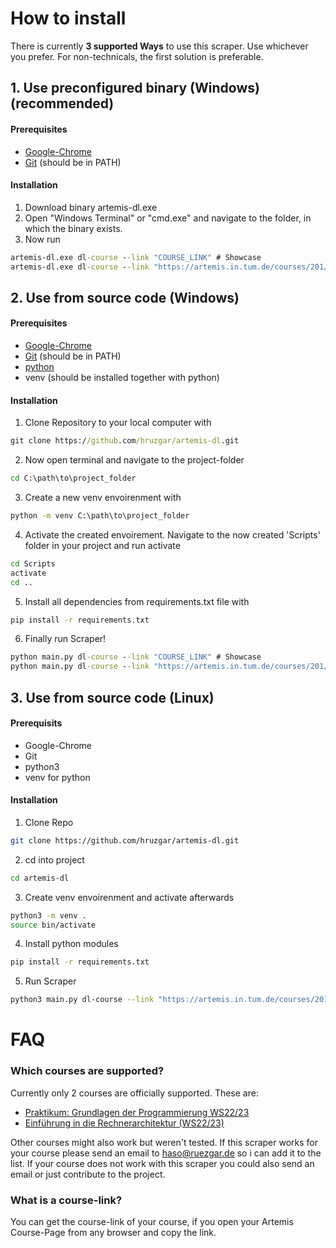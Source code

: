 # How to install
There is currently **3 supported Ways** to use this scraper. Use whichever you prefer. For non-technicals, the first solution is preferable.

## 1. Use preconfigured binary (Windows)(recommended)
#### Prerequisites
- [Google-Chrome](https://www.google.com/chrome/)
- [Git](https://git-scm.com/download/win) (should be in PATH)
#### Installation
1. Download binary artemis-dl.exe
2. Open "Windows Terminal" or "cmd.exe" and navigate to the folder, in which the binary exists.
3. Now run 
```cmd
artemis-dl.exe dl-course --link "COURSE_LINK" # Showcase
artemis-dl.exe dl-course --link "https://artemis.in.tum.de/courses/201/exercises" # Real Example
```

## 2. Use from source code (Windows)
#### Prerequisites
- [Google-Chrome](https://www.google.com/chrome/)
- [Git](https://git-scm.com/download/win) (should be in PATH)
- [python](https://www.python.org/downloads/windows/)
- venv (should be installed together with python)
#### Installation
1. Clone Repository to your local computer with
```cmd
git clone https://github.com/hruzgar/artemis-dl.git
```
2. Now open terminal and navigate to the project-folder
```cmd
cd C:\path\to\project_folder
```
3. Create a new venv envoirenment with
```cmd
python -m venv C:\path\to\project_folder
```
4. Activate the created envoirement. Navigate to the now created 'Scripts' folder in your project and run activate
```cmd
cd Scripts
activate
cd ..
```
5. Install all dependencies from requirements.txt file with
```cmd
pip install -r requirements.txt
```
6. Finally run Scraper!
```cmd
python main.py dl-course --link "COURSE_LINK" # Showcase
python main.py dl-course --link "https://artemis.in.tum.de/courses/201/exercises" # Real Example
```
## 3. Use from source code (Linux)
#### Prerequisits
- Google-Chrome
- Git
- python3
- venv for python
#### Installation
1. Clone Repo
```bash
git clone https://github.com/hruzgar/artemis-dl.git
```
2. cd into project
```bash
cd artemis-dl
```
3. Create venv envoirenment and activate afterwards
```bash
python3 -m venv .
source bin/activate
```
4. Install python modules
```bash
pip install -r requirements.txt
```
5. Run Scraper
```bash
python3 main.py dl-course --link "https://artemis.in.tum.de/courses/201/exercises"
```

# FAQ
### Which courses are supported?
Currently only 2 courses are officially supported. These are:
- [Praktikum: Grundlagen der Programmierung WS22/23](https://artemis.in.tum.de/courses/201/exercises)
- [Einführung in die Rechnerarchitektur (WS22/23)](https://artemis.in.tum.de/courses/218/exercises)

Other courses might also work but weren't tested. If this scraper works for your course please send an email to [haso@ruezgar.de](mailto:haso@ruezgar.de) so i can add it to the list. If your course does not work with this scraper you could also send an email or just contribute to the project.
### What is a course-link?
You can get the course-link of your course, if you open your Artemis Course-Page from any browser and copy the link. 
